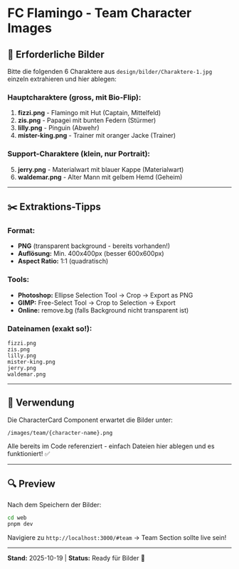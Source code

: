 # FC Flamingo - Team Character Images

## 📸 Erforderliche Bilder

Bitte die folgenden 6 Charaktere aus `design/bilder/Charaktere-1.jpg` einzeln extrahieren und hier ablegen:

### Hauptcharaktere (gross, mit Bio-Flip):
1. **fizzi.png** - Flamingo mit Hut (Captain, Mittelfeld)
2. **zis.png** - Papagei mit bunten Federn (Stürmer)
3. **lilly.png** - Pinguin (Abwehr)
4. **mister-king.png** - Trainer mit oranger Jacke (Trainer)

### Support-Charaktere (klein, nur Portrait):
5. **jerry.png** - Materialwart mit blauer Kappe (Materialwart)
6. **waldemar.png** - Alter Mann mit gelbem Hemd (Geheim)

---

## ✂️ Extraktions-Tipps

### Format:
- **PNG** (transparent background - bereits vorhanden!)
- **Auflösung:** Min. 400x400px (besser 600x600px)
- **Aspect Ratio:** 1:1 (quadratisch)

### Tools:
- **Photoshop:** Ellipse Selection Tool → Crop → Export as PNG
- **GIMP:** Free-Select Tool → Crop to Selection → Export
- **Online:** remove.bg (falls Background nicht transparent ist)

### Dateinamen (exakt so!):
```
fizzi.png
zis.png
lilly.png
mister-king.png
jerry.png
waldemar.png
```

---

## 🎯 Verwendung

Die CharacterCard Component erwartet die Bilder unter:
```
/images/team/{character-name}.png
```

Alle bereits im Code referenziert - einfach Dateien hier ablegen und es funktioniert! ✅

---

## 🔍 Preview

Nach dem Speichern der Bilder:
```bash
cd web
pnpm dev
```

Navigiere zu `http://localhost:3000/#team` → Team Section sollte live sein!

---

**Stand:** 2025-10-19 | **Status:** Ready für Bilder 🎨
